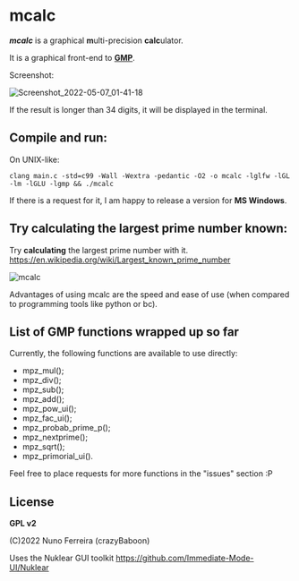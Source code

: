 # mcalc

***mcalc*** is a graphical **m**ulti-precision **calc**ulator. 

It is a graphical front-end to [**GMP**](https://gmplib.org/).

Screenshot:

![Screenshot_2022-05-07_01-41-18](https://user-images.githubusercontent.com/19549703/167231073-fd52e85b-67d5-4d44-9bda-2f8feeb7453e.png)

If the result is longer than 34 digits, it will be displayed in the terminal.



## Compile and run:

On UNIX-like:

    clang main.c -std=c99 -Wall -Wextra -pedantic -O2 -o mcalc -lglfw -lGL -lm -lGLU -lgmp && ./mcalc

If there is a request for it, I am happy to release a version for **MS Windows**.



## Try calculating the largest prime number known:

Try **calculating** the largest prime number with it. https://en.wikipedia.org/wiki/Largest_known_prime_number

![mcalc](https://user-images.githubusercontent.com/19549703/164498824-fc521903-d376-4a63-9a78-52ddb58988d2.png)

Advantages of using mcalc are the speed and ease of use (when compared to programming tools like python or bc).



## List of GMP functions wrapped up so far ##

Currently, the following functions are available to use directly:

- mpz_mul();
- mpz_div();
- mpz_sub();
- mpz_add();
- mpz_pow_ui();
- mpz_fac_ui();
- mpz_probab_prime_p();
- mpz_nextprime();
- mpz_sqrt();
- mpz_primorial_ui().

Feel free to place requests for more functions in the "issues" section :P



## License ##

**GPL v2**

(C)2022 Nuno Ferreira (crazyBaboon) 

Uses the Nuklear GUI toolkit 
https://github.com/Immediate-Mode-UI/Nuklear
